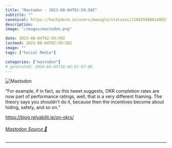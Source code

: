 ```yaml
---
title: "Mastodon - 2023-08-04T02:59:50Z"
subtitle: ""
canonical: https://hachyderm.io/users/mweagle/statuses/110829108614093703
description:
image: "/images/mastodon.png"

date: 2023-08-04T02:59:50Z
lastmod: 2023-08-04T02:59:50Z
image: ""
tags: ["Social Media"]

categories: ["mastodon"]
# generated: 2024-04-05T16:46:01-07:00
---
```

![Mastodon](/images/mastodon.png)

<p>“For example, if in fact, as this tweet suggests, OKR completion rates are now part of performance ratings, well, that is a very different framing. The theory says you shouldn’t do it, because then the incentives become about hiding, safety, and so on.”</p><p><a href="https://blog.relyabilit.ie/on-okrs/" target="_blank" rel="nofollow noopener noreferrer" translate="no"><span class="invisible">https://</span><span class="">blog.relyabilit.ie/on-okrs/</span><span class="invisible"></span></a></p>


###### [Mastodon Source 🐘](https://hachyderm.io/@mweagle/110829108614093703)

___
